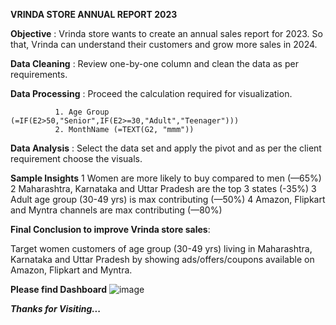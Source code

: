 **VRINDA STORE ANNUAL REPORT 2023**


**Objective** : Vrinda store wants to create an annual sales report for 2023. So that, Vrinda can understand their customers and grow more sales in 2024.


**Data Cleaning** : Review one-by-one column and clean the data as per requirements.


**Data Processing** : Proceed the calculation required for visualization.

              1. Age Group (=IF(E2>50,"Senior",IF(E2>=30,"Adult","Teenager")))
              2. MonthName (=TEXT(G2, "mmm"))

              
**Data Analysis** : Select the data set and apply the pivot and as per the client requirement choose the visuals.


**Sample Insights**
                1 Women are more likely to buy compared to men (—65%)
                2 Maharashtra, Karnataka and Uttar Pradesh are the top 3 states (-35%)
                3 Adult age group (30-49 yrs) is max contributing (—50%)
                4 Amazon, Flipkart and Myntra channels are max contributing (—80%)


**Final Conclusion to improve Vrinda store sales**:

Target women customers of age group (30-49 yrs) living in Maharashtra, Karnataka and Uttar Pradesh by showing ads/offers/coupons available on Amazon, Flipkart and Myntra.



**Please find Dashboard**
![image](https://github.com/Pushpendra5326/Excel-Reports/assets/145826060/2da06f0b-cc1c-47cb-b2a9-1a62b9c2c698)


_**Thanks for Visiting...**_
